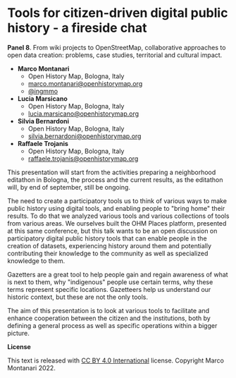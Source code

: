 # Tools for citizen-driven digital public history - a fireside chat

**Panel 8**. From wiki projects to OpenStreetMap, collaborative approaches to open data creation: problems, case studies, territorial and cultural impact.


- **Marco Montanari**
  - Open History Map, Bologna, Italy
  - [marco.montanari@openhistorymap.org](mailto:marco.montanari@openhistorymap.org)
  - [@ingmmo](https://twitter.com/ingmmo)
- **Lucia Marsicano**
  - Open History Map, Bologna, Italy
  - [lucia.marsicano@openhistorymap.org](mailto:lucia.marsicano@openhistorymap.org)
- **Silvia Bernardoni**
  - Open History Map, Bologna, Italy
  - [silvia.bernardoni@openhistorymap.org](mailto:silvia.bernardoni@openhistorymap.org)
- **Raffaele Trojanis**
  - Open History Map, Bologna, Italy
  - [raffaele.trojanis@openhistorymap.org](mailto:raffaele.trojanis@openhistorymap.org)


This presentation will start from the activities preparing a neighborhood editathon in Bologna, the process and the current results, as the editathon will, by end of september, still be ongoing. 

The need to create a participatory tools us to think of various ways to make public history using digital tools, and enabling people to "bring home" their results. To do that we analyzed various tools and various collections of tools from various areas. We ourselves built the OHM Places platform, presented at this same conference, but this talk wants to be an open discussion on participatory digital public history tools that can enable people in the creation of datasets, experiencing history around them and potentially contributing their knowledge to the community as well as specialized knowledge to them. 

Gazetters are a great tool to help people gain and regain awareness of what is next to them, why "indigenous" people use certain terms, why these terms represent specific locations. Gazetteers help us understand our historic context, but these are not the only tools. 

The aim of this presentation is to look at various tools to facilitate and enhance cooperation between the citizen and the institutions, both by defining a general process as well as specific operations within a bigger picture. 

**License**

This text is released with [CC BY 4.0 International](https://creativecommons.org/licenses/by/4.0/) license. Copyright Marco Montanari 2022.
